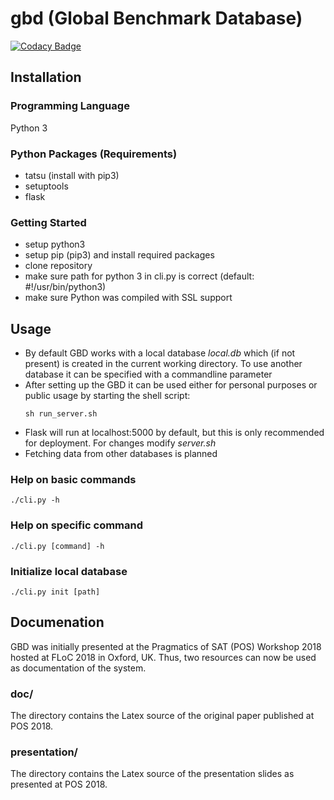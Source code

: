 # gbd (Global Benchmark Database)
[![Codacy Badge](https://api.codacy.com/project/badge/Grade/38208424784e4789a683bd597d58081b)](https://www.codacy.com/app/luca_springer/gbd?utm_source=github.com&amp;utm_medium=referral&amp;utm_content=Weitspringer/gbd&amp;utm_campaign=Badge_Grade)

## Installation
### Programming Language
Python 3

### Python Packages (Requirements)
- tatsu (install with pip3)
- setuptools
- flask

### Getting Started
- setup python3
- setup pip (pip3) and install required packages
- clone repository
- make sure path for python 3 in cli.py is correct (default: #!/usr/bin/python3)
- make sure Python was compiled with SSL support

## Usage
- By default GBD works with a local database *local.db* which (if not present) is created in the current working directory. To use another database it can be specified with a commandline parameter
- After setting up the GBD it can be used either for personal purposes or public usage by starting the shell script:
	```console
	sh run_server.sh
	```
- Flask will run at localhost:5000 by default, but this is only recommended for deployment. For changes modify *server.sh*
- Fetching data from other databases is planned

### Help on basic commands
	./cli.py -h

### Help on specific command
	./cli.py [command] -h

### Initialize local database
	./cli.py init [path]

## Documenation
GBD was initially presented at the Pragmatics of SAT (POS) Workshop 2018 hosted at FLoC 2018 in Oxford, UK. Thus, two resources can now be used as documentation of the system. 

### doc/
The directory contains the Latex source of the original paper published at POS 2018.

### presentation/ 
The directory contains the Latex source of the presentation slides as presented at POS 2018.
